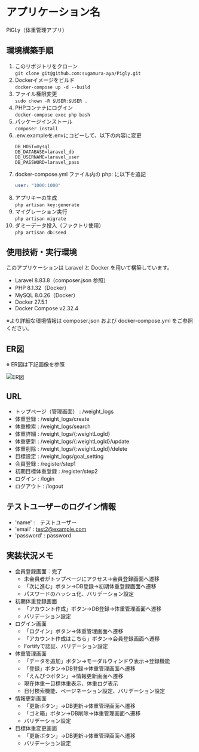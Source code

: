 # アプリケーション名
PiGLy（体重管理アプリ）

## 環境構築手順
1. このリポジトリをクローン  
   `git clone git@github.com:sugamura-aya/Pigly.git`
2. Dockerイメージをビルド  
   `docker-compose up -d --build`
3. ファイル権限変更  
   `sudo chown -R $USER:$USER .`
4. PHPコンテナにログイン  
   `docker-compose exec php bash`
5. パッケージインストール  
   `composer install`
6. .env.exampleを.envにコピーして、以下の内容に変更  
   ```env
   DB_HOST=mysql  
   DB_DATABASE=laravel_db  
   DB_USERNAME=laravel_user  
   DB_PASSWORD=laravel_pass
7. docker-compose.yml ファイル内の php: に以下を追記
   ```yaml
   user: "1000:1000"
8. アプリキーの生成  
   `php artisan key:generate`
9. マイグレーション実行  
   `php artisan migrate`
10. ダミーデータ投入（ファクトリ使用）  
    `php artisan db:seed`

## 使用技術・実行環境
このアプリケーションは Laravel と Docker を用いて構築しています。
- Laravel 8.83.8（composer.json 参照）
- PHP 8.1.32（Docker）
- MySQL 8.0.26（Docker）
- Docker 27.5.1
- Docker Compose v2.32.4

※より詳細な環境情報は composer.json および docker-compose.yml をご参照ください。

## ER図
※ ER図は下記画像を参照

![ER図](docs/er-diagram.png)

## URL
- トップページ（管理画面） : /weight_logs
- 体重登録 : /weight_logs/create
- 体重検索 : /weight_logs/search
- 体重詳細 : /weight_logs/{:weightLogId}
- 体重更新 : /weight_logs/{:weightLogId}/update
- 体重削除 : /weight_logs/{:weightLogId}/delete
- 目標設定 : /weight_logs/goal_setting
- 会員登録 : /register/step1
- 初期目標体重登録 : /register/step2
- ログイン : /login
- ログアウト : /logout

## テストユーザーのログイン情報
- 'name' :　テストユーザー
- 'email' : test2@example.com
- 'password' : password

## 実装状況メモ
- 会員登録画面：完了
  - 未会員者がトップページにアクセス→会員登録画面へ遷移
  - 「次に進む」ボタン→DB登録→初期体重登録画面へ遷移
  - パスワードのハッシュ化、バリデーション設定
- 初期体重登録画面
  - 「アカウント作成」ボタン→DB登録→体重管理画面へ遷移
  - バリデーション設定
- ログイン画面
  - 「ログイン」ボタン→体重管理画面へ遷移
  - 「アカウント作成はこちら」ボタン→会員登録画面へ遷移
  - Fortifyで認証、バリデーション設定
- 体重管理画面
  - 「データを追加」ボタン→モーダルウィンドウ表示→登録機能
  - 「登録」ボタン→DB登録→体重管理画面へ遷移
  - 「えんぴつボタン」→情報更新画面へ遷移
  - 現在体重ー目標体重表示、体重ログ表示
  - 日付検索機能、ページネーション設定、バリデーション設定
- 情報更新画面
  - 「更新ボタン」→DB更新→体重管理画面へ遷移
  - 「ゴミ箱」ボタン→DB削除→体重管理画面へ遷移
  - バリデーション設定
- 目標体重変更画面
  - 「更新ボタン」→DB更新→体重管理画面へ遷移
  - バリデーション設定
